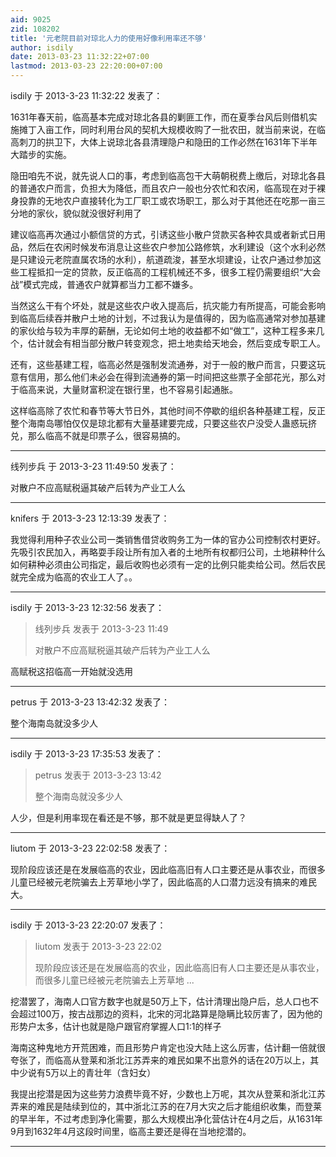 ```yaml
---
aid: 9025
zid: 108202
title: '元老院目前对琼北人力的使用好像利用率还不够'
author: isdily
date: 2013-03-23 11:32:22+07:00
lastmod: 2013-03-23 22:20:00+07:00
---
```


isdily 于 2013-3-23 11:32:22 发表了：

1631年春天前，临高基本完成对琼北各县的剿匪工作，而在夏季台风后则借机实施摊丁入亩工作，同时利用台风的契机大规模收购了一批农田，就当前来说，在临高刺刀的拱卫下，大体上说琼北各县清理隐户和隐田的工作必然在1631年下半年大踏步的实施。

隐田咱先不说，就先说人口的事，考虑到临高包干大萌朝税费上缴后，对琼北各县的普通农户而言，负担大为降低，而且农户一般也分农忙和农闲，临高现在对于裸身投靠的无地农户直接转化为工厂职工或农场职工，那么对于其他还在吃那一亩三分地的家伙，貌似就没很好利用了

建议临高再次通过小额信贷的方式，引诱这些小散户贷款买各种农具或者新式日用品，然后在农闲时候发布消息让这些农户参加公路修筑，水利建设（这个水利必然是只建设元老院直属农场的水利），航道疏浚，甚至水坝建设，让农户通过参加这些工程抵扣一定的贷款，反正临高的工程机械还不多，很多工程仍需要组织“大会战”模式完成，普通农户就算都当力工都不嫌多。

当然这么干有个坏处，就是这些农户收入提高后，抗灾能力有所提高，可能会影响到临高后续吞并散户土地的计划，不过我认为是值得的，因为临高通常对参加基建的家伙给与较为丰厚的薪酬，无论如何土地的收益都不如“做工”，这种工程多来几个，估计就会有相当部分散户转变观念，把土地卖给天地会，然后变成专职工人。

还有，这些基建工程，临高必然是强制发流通券，对于一般的散户而言，只要这玩意有信用，那么他们未必会在得到流通券的第一时间把这些票子全部花光，那么对于临高来说，大量财富积淀在银行里，也不容易引起通胀。

这样临高除了农忙和春节等大节日外，其他时间不停歇的组织各种基建工程，反正整个海南岛哪怕仅仅是琼北都有大量基建要完成，只要这些农户没受人蛊惑玩挤兑，那么临高不就是印票子么，很容易搞的。

---------

线列步兵 于 2013-3-23 11:49:50 发表了：

对散户不应高赋税逼其破产后转为产业工人么

---------

knifers 于 2013-3-23 12:13:39 发表了：

我觉得利用种子农业公司一类销售借贷收购务工为一体的官办公司控制农村更好。先吸引农民加入，再略耍手段让所有加入者的土地所有权都归公司，土地耕种什么如何耕种必须由公司指定，最后收购也必须有一定的比例只能卖给公司。然后农民就完全成为临高的农业工人了。。

---------

isdily 于 2013-3-23 12:32:56 发表了：

> 线列步兵 发表于 2013-3-23 11:49
> 
> 对散户不应高赋税逼其破产后转为产业工人么



高赋税这招临高一开始就没选用

---------

petrus 于 2013-3-23 13:42:32 发表了：

整个海南岛就没多少人

---------

isdily 于 2013-3-23 17:35:53 发表了：

> petrus 发表于 2013-3-23 13:42
> 
> 整个海南岛就没多少人



人少，但是利用率现在看还是不够，那不就是更显得缺人了？

---------

liutom 于 2013-3-23 22:02:58 发表了：

现阶段应该还是在发展临高的农业，因此临高旧有人口主要还是从事农业，而很多儿童已经被元老院骗去上芳草地小学了，因此临高的人口潜力远没有搞来的难民大。

---------

isdily 于 2013-3-23 22:20:07 发表了：

> liutom 发表于 2013-3-23 22:02
> 
> 现阶段应该还是在发展临高的农业，因此临高旧有人口主要还是从事农业，而很多儿童已经被元老院骗去上芳草地 ...



挖潜罢了，海南人口官方数字也就是50万上下，估计清理出隐户后，总人口也不会超过100万，按古战那边的资料，北宋的河北路算是隐瞒比较厉害了，因为他的形势户太多，估计也就是隐户跟官府掌握人口1:1的样子

海南这种鬼地方开荒困难，而且形势户肯定也没大陆上这么厉害，估计翻一倍就很夸张了，而临高从登莱和浙北江苏弄来的难民如果不出意外的话在20万以上，其中少说有5万以上的青壮年（含妇女）

我提出挖潜是因为这些劳力浪费毕竟不好，少数也上万呢，其次从登莱和浙北江苏弄来的难民是陆续到位的，其中浙北江苏的在7月大灾之后才能组织收集，而登莱的早半年，不过考虑到净化需要，那么大规模出净化营估计在4月之后，从1631年9月到1632年4月这段时间里，临高主要还是得在当地挖潜的。

---------

